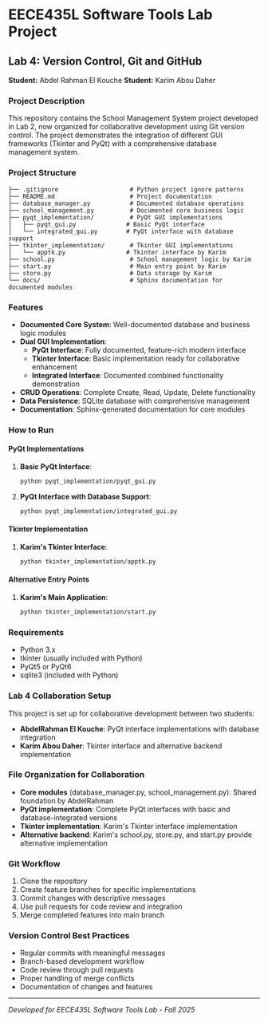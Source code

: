 # EECE435L Software Tools Lab Project

## Lab 4: Version Control, Git and GitHub
**Student:** Abdel Rahman El Kouche
**Student:** Karim Abou Daher

### Project Description
This repository contains the School Management System project developed in Lab 2, now organized for collaborative development using Git version control. The project demonstrates the integration of different GUI frameworks (Tkinter and PyQt) with a comprehensive database management system.

### Project Structure
```
├── .gitignore                    # Python project ignore patterns
├── README.md                     # Project documentation
├── database_manager.py           # Documented database operations
├── school_management.py          # Documented core business logic
├── pyqt_implementation/          # PyQt GUI implementations
│   ├── pyqt_gui.py              # Basic PyQt interface
│   └── integrated_gui.py        # PyQt interface with database support
├── tkinter_implementation/       # Tkinter GUI implementations
│   └── apptk.py                 # Tkinter interface by Karim
├── school.py                     # School management logic by Karim
├── start.py                      # Main entry point by Karim
├── store.py                      # Data storage by Karim
└── docs/                         # Sphinx documentation for documented modules
```

### Features
- **Documented Core System**: Well-documented database and business logic modules
- **Dual GUI Implementation**:
  - **PyQt Interface**: Fully documented, feature-rich modern interface
  - **Tkinter Interface**: Basic implementation ready for collaborative enhancement
  - **Integrated Interface**: Documented combined functionality demonstration
- **CRUD Operations**: Complete Create, Read, Update, Delete functionality
- **Data Persistence**: SQLite database with comprehensive management
- **Documentation**: Sphinx-generated documentation for core modules

### How to Run

#### PyQt Implementations
1. **Basic PyQt Interface**:
   ```bash
   python pyqt_implementation/pyqt_gui.py
   ```

2. **PyQt Interface with Database Support**:
   ```bash
   python pyqt_implementation/integrated_gui.py
   ```

#### Tkinter Implementation
1. **Karim's Tkinter Interface**:
   ```bash
   python tkinter_implementation/apptk.py
   ```

#### Alternative Entry Points
1. **Karim's Main Application**:
   ```bash
   python tkinter_implementation/start.py
   ```

### Requirements
- Python 3.x
- tkinter (usually included with Python)
- PyQt5 or PyQt6
- sqlite3 (included with Python)

### Lab 4 Collaboration Setup
This project is set up for collaborative development between two students:
- **AbdelRahman El Kouche**: PyQt interface implementations with database integration
- **Karim Abou Daher**: Tkinter interface and alternative backend implementation

### File Organization for Collaboration
- **Core modules** (database_manager.py, school_management.py): Shared foundation by AbdelRahman
- **PyQt implementation**: Complete PyQt interfaces with basic and database-integrated versions
- **Tkinter implementation**: Karim's Tkinter interface implementation
- **Alternative backend**: Karim's school.py, store.py, and start.py provide alternative implementation

### Git Workflow
1. Clone the repository
2. Create feature branches for specific implementations
3. Commit changes with descriptive messages
4. Use pull requests for code review and integration
5. Merge completed features into main branch

### Version Control Best Practices
- Regular commits with meaningful messages
- Branch-based development workflow
- Code review through pull requests
- Proper handling of merge conflicts
- Documentation of changes and features

---
*Developed for EECE435L Software Tools Lab - Fall 2025*